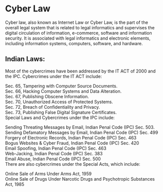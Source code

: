 # Cyber Law

Cyber law, also known as Internet Law or Cyber Law, is the part of the overall legal system that is related to legal informatics and supervises the digital circulation of information, e-commerce, software and information security. It is associated with legal informatics and electronic elements, including information systems, computers, software, and hardware.

## Indian Laws:

  
Most of the cybercrimes have been addressed by the IT ACT of 2000 and the IPC. Cybercrimes under the IT ACT include:  
  
Sec. 65, Tampering with Computer Source Documents.  
Sec. 66, Hacking Computer Systems and Data Alteration.  
Sec. 67, Publishing Obscene Information.  
Sec. 70, Unauthorized Access of Protected Systems.  
Sec. 72, Breach of Confidentiality and Privacy.  
Sec. 73, Publishing False Digital Signature Certificates.  
Special Laws and Cybercrimes under the IPC include:  
  
Sending Threating Messages by Email, Indian Penal Code (IPC) Sec. 503.  
Sending Defamatory Messages by Email, Indian Penal Code (IPC) Sec. 499  
Forgery of Electronic Records, Indian Penal Code (IPC) Sec. 463  
Bogus Websites & Cyber Fraud, Indian Penal Code (IPC) Sec. 420  
Email Spoofing, Indian Penal Code (IPC) Sec. 463  
Web-Jacking, Indian Penal Code (IPC) Sec. 383  
Email Abuse, Indian Penal Code (IPC) Sec. 500  
There are also cybercrimes under the Special Acts, which include:  
  
Online Sale of Arms Under Arms Act, 1959  
Online Sale of Drugs Under Narcotic Drugs and Psychotropic Substances Act, 1985
